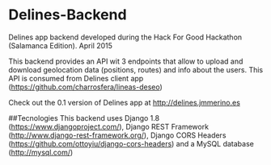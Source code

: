 # Delines-Backend
Delines app backend developed during the Hack For Good Hackathon (Salamanca Edition). April 2015

This backend provides an API wit 3 endpoints that allow to upload and download geolocation data (positions, routes) and info about the users. This API is consumed from Delines client app (https://github.com/charrosfera/lineas-deseo)

Check out the 0.1 version of Delines app at http://delines.jmmerino.es

##Tecnologies
This backend uses Django 1.8 (https://www.djangoproject.com/), Django REST Framework (http://www.django-rest-framework.org/), Django CORS Headers (https://github.com/ottoyiu/django-cors-headers) and a MySQL database (http://mysql.com/)
